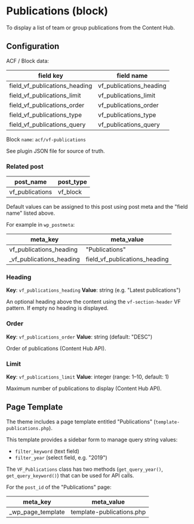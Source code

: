 # Publications (block)

To display a list of team or group publications from the Content Hub.

## Configuration

ACF / Block data:

| field key | field name |
| --------- | ---------- |
| field_vf_publications_heading | vf_publications_heading |
| field_vf_publications_limit | vf_publications_limit |
| field_vf_publications_order | vf_publications_order |
| field_vf_publications_type | vf_publications_type |
| field_vf_publications_query | vf_publications_query |

Block `name`: `acf/vf-publications`

See plugin JSON file for source of truth.

### Related post

| post_name | post_type |
| --------- | --------- |
| vf_publications | vf_block |

Default values can be assigned to this post using post meta and the "field name" listed above.

For example in `wp_postmeta`:

| meta_key | meta_value |
| -------- | ---------- |
| vf_publications_heading | "Publications" |
| \_vf_publications_heading | field_vf_publications_heading |

### Heading

**Key**: `vf_publications_heading`
**Value**: string (e.g. "Latest publications")

An optional heading above the content using the `vf-section-header` VF pattern. If empty no heading is displayed.

### Order

**Key**: `vf_publications_order`
**Value**: string (default: "DESC")

Order of publications (Content Hub API).

### Limit

**Key**: `vf_publications_limit`
**Value**: integer (range: 1–10, default: 1)

Maximum number of publications to display (Content Hub API).

## Page Template

The theme includes a page template entitled "Publications" (`template-publications.php`).

This template provides a sidebar form to manage query string values:

* `filter_keyword` (text field)
* `filter_year` (select field, e.g. "2019")

The `VF_Publications` class has two methods (`get_query_year()`, `get_query_keyword()`) that can be used for API calls.

For the `post_id` of the "Publications" page:

| meta_key | meta_value |
| -------- | ---------- |
| \_wp_page_template | template-publications.php |
